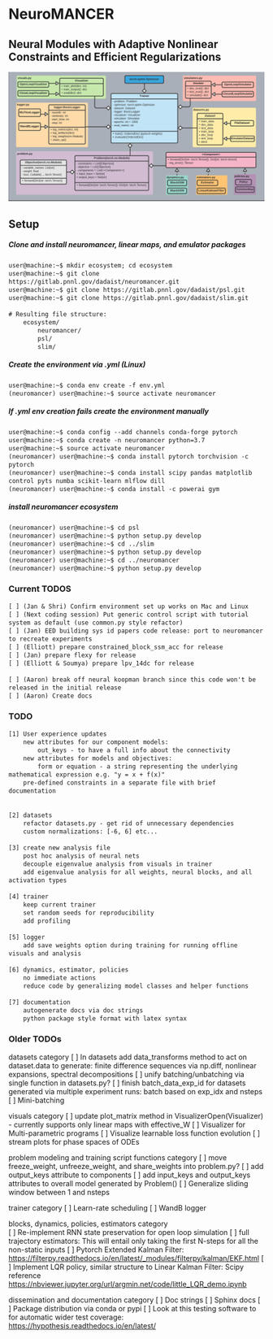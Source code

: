 # NeuroMANCER
## Neural Modules with Adaptive Nonlinear Constraints and 	Efficient Regularizations
![UML diagram](figs/class_diagram.png)

## Setup

##### Clone and install neuromancer, linear maps, and emulator packages
```console
user@machine:~$ mkdir ecosystem; cd ecosystem
user@machine:~$ git clone https://gitlab.pnnl.gov/dadaist/neuromancer.git
user@machine:~$ git clone https://gitlab.pnnl.gov/dadaist/psl.git
user@machine:~$ git clone https://gitlab.pnnl.gov/dadaist/slim.git

# Resulting file structure:
    ecosystem/
        neuromancer/
        psl/
        slim/
```

##### Create the environment via .yml (Linux)

```console
user@machine:~$ conda env create -f env.yml
(neuromancer) user@machine:~$ source activate neuromancer
```

##### If .yml env creation fails create the environment manually

```console
user@machine:~$ conda config --add channels conda-forge pytorch
user@machine:~$ conda create -n neuromancer python=3.7
user@machine:~$ source activate neuromancer
(neuromancer) user@machine:~$ conda install pytorch torchvision -c pytorch
(neuromancer) user@machine:~$ conda install scipy pandas matplotlib control pyts numba scikit-learn mlflow dill
(neuromancer) user@machine:~$ conda install -c powerai gym
```

##### install neuromancer ecosystem 

```console
(neuromancer) user@machine:~$ cd psl
(neuromancer) user@machine:~$ python setup.py develop
(neuromancer) user@machine:~$ cd ../slim
(neuromancer) user@machine:~$ python setup.py develop
(neuromancer) user@machine:~$ cd ../neuromancer
(neuromancer) user@machine:~$ python setup.py develop
```

### Current TODOS

    [ ] (Jan & Shri) Confirm environment set up works on Mac and Linux
    [ ] (Next coding session) Put generic control script with tutorial system as default (use common.py style refactor)
    [ ] (Jan) EED building sys id papers code release: port to neuromancer to recreate experiments
    [ ] (Elliott) prepare constrained_block_ssm_acc for release 
    [ ] (Jan) prepare flexy for release
    [ ] (Elliott & Soumya) prepare lpv_14dc for release

    [ ] (Aaron) break off neural koopman branch since this code won't be released in the initial release
    [ ] (Aaron) Create docs

### TODO
    [1] User experience updates
        new attributes for our component models: 
            out_keys - to have a full info about the connectivity
        new attributes for models and objectives:
            form or equation - a string representing the underlying mathematical expression e.g. "y = x + f(x)"
        pre-defined constraints in a separate file with brief documentation
        
    
    [2] datasets
        refactor datasets.py - get rid of unnecessary dependencies
        custom normalizations: [-6, 6] etc...
    
    [3] create new analysis file
        post hoc analysis of neural nets
        decouple eigenvalue analysis from visuals in trainer
        add eigenvalue analysis for all weights, neural blocks, and all activation types     

    [4] trainer
        keep current trainer
        set random seeds for reproducibility
        add profiling
        
    [5] logger 
        add save weights option during training for running offline visuals and analysis
        
    [6] dynamics, estimator, policies
        no immediate actions
        reduce code by generalizing model classes and helper functions
    
    [7] documentation
        autogenerate docs via doc strings
        python package style format with latex syntax
    


### Older TODOs

datasets category
    [ ] In datasets add data_transforms method to act on dataset.data to generate: finite difference sequences via np.diff, nonlinear expansions, spectral decompositions
    [ ] unify batching/unbatching via single function in datasets.py?
    [ ] finish batch_data_exp_id for datasets generated via multiple experiment runs: batch based on exp_idx and nsteps
    [ ] Mini-batching

visuals category
    [ ] update plot_matrix method in VisualizerOpen(Visualizer) - currently supports only linear maps with effective_W
    [ ] Visualizer for Multi-parametric programs
    [ ] Visualize learnable loss function evolution
    [ ] stream plots for phase spaces of ODEs

problem modeling and training script functions category
    [ ] move freeze_weight, unfreeze_weight, and share_weights into problem.py?
    [ ] add output_keys attribute to components 
    [ ] add input_keys and output_keys attributes to overall model generated by Problem()
    [ ] Generalize sliding window between 1 and nsteps

trainer category
    [ ] Learn-rate scheduling
    [ ] WandB logger

blocks, dynamics, policies, estimators category    
    [ ] Re-implement RNN state preservation for open loop simulation
    [ ] full trajectory estimators: This will entail only taking the first N-steps for all the non-static inputs
    [ ] Pytorch Extended Kalman Filter: 
            https://filterpy.readthedocs.io/en/latest/_modules/filterpy/kalman/EKF.html
    [ ] Implement LQR policy, similar structure to Linear Kalman Filter: 
            Scipy reference https://nbviewer.jupyter.org/url/argmin.net/code/little_LQR_demo.ipynb
            
dissemination and documentation category
    [ ] Doc strings
    [ ] Sphinx docs
    [ ] Package distribution via conda or pypi
    [ ] Look at this testing software to for automatic wider test coverage: 
            https://hypothesis.readthedocs.io/en/latest/